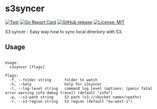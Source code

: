 # s3syncer

[![Test](https://github.com/wandera/s3syncer/actions/workflows/test.yml/badge.svg)](https://github.com/wandera/s3syncer/actions/workflows/test.yml)
[![Go Report Card](https://goreportcard.com/badge/github.com/wandera/s3syncer)](https://goreportcard.com/report/github.com/wandera/s3syncer)
[![GitHub release](https://img.shields.io/github/release/wandera/s3syncer.svg)](https://github.com/wandera/s3syncer/releases/latest)
[![License: MIT](https://img.shields.io/badge/License-MIT-yellow.svg)](https://github.com/wandera/s3syncer/blob/master/LICENSE)

S3 syncer - Easy way how to sync local directory with S3.

## Usage

```text

Usage:
  s3syncer [flags]

Flags:
  -f, --folder string      folder to watch
  -h, --help               help for s3syncer
  -l, --log-level string   command log level (options: [panic fatal error warning info debug trace]) (default "info")
  -p, --s3-path string     S3 path (s3://<bucket name>/<path>)
  -r, --s3-region string   S3 region (default "eu-west-1")
```
